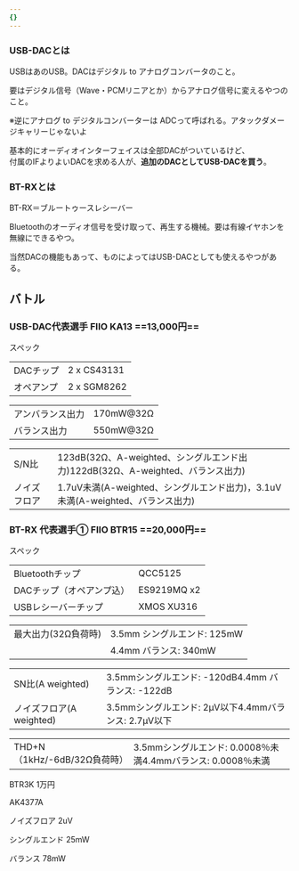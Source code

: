 ```yaml
---
{}
---
```

  

### USB-DACとは

USBはあのUSB。DACはデジタル to アナログコンバータのこと。

要はデジタル信号（Wave・PCMリニアとか）からアナログ信号に変えるやつのこと。

※逆にアナログ to デジタルコンバーターは ADCって呼ばれる。アタックダメージキャリーじゃないよ

基本的にオーディオインターフェイスは全部DACがついているけど、  
付属のIFよりよいDACを求める人が、**追加のDACとしてUSB-DACを買う**。

  

### BT-RXとは

BT-RX＝ブルートゥースレシーバー

Bluetoothのオーディオ信号を受け取って、再生する機械。要は有線イヤホンを無線にできるやつ。

当然DACの機能もあって、ものによってはUSB-DACとしても使えるやつがある。

  

  

## バトル

  

### USB-DAC代表選手 FIIO KA13 ==13,000円==

スペック

|   |   |
|---|---|
|DACチップ|2 x CS43131|
|オペアンプ|2 x SGM8262|

|   |   |
|---|---|
|アンバランス出力|170mW@32Ω|
|バランス出力|550mW@32Ω|

|   |   |
|---|---|
|S/N比|123dB(32Ω、A-weighted、シングルエンド出力)122dB(32Ω、A-weighted、バランス出力)|
|ノイズフロア|1.7uV未満(A-weighted、シングルエンド出力)，3.1uV未満(A-weighted、バランス出力)|

  

### BT-RX 代表選手① FIIO BTR15 ==20,000円==

スペック

|   |   |
|---|---|
|Bluetoothチップ|QCC5125|
|DACチップ（オペアンプ込）|ES9219MQ x2|
|USBレシーバーチップ|XMOS XU316|

|   |   |
|---|---|
|最大出力(32Ω負荷時)|3.5mm シングルエンド: 125mW|
||4.4mm バランス: 340mW|

|   |   |
|---|---|
|SN比(A weighted)|3.5mmシングルエンド: -120dB4.4mm バランス: -122dB|
|ノイズフロア(A weighted)|3.5mmシングルエンド: 2μV以下4.4mmバランス: 2.7μV以下|

|   |   |
|---|---|
|THD+N （1kHz/-6dB/32Ω負荷時）|3.5mmシングルエンド: 0.0008％未満4.4mmバランス: 0.0008％未満|

  

BTR3K 1万円

  

AK4377A

ノイズフロア 2uV

  

シングルエンド 25mW

バランス 78mW